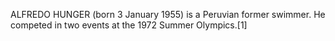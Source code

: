 ALFREDO HUNGER (born 3 January 1955) is a Peruvian former swimmer. He competed in two events at the 1972 Summer Olympics.[1]
